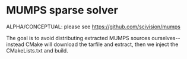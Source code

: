 # MUMPS sparse solver

ALPHA/CONCEPTUAL: please see https://github.com/scivision/mumps

The goal is to avoid distributing extracted MUMPS sources ourselves--instead CMake will download the tarfile and extract, then we inject the CMakeLists.txt and build.
